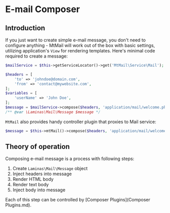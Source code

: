 E-mail Composer
===============

Introduction
------------

If you just want to create simple e-mail message, you don't need to configure anything - MtMail will work out of
the box with basic settings, utilizing application's `View` for rendering templates. Here's minimal code required
to create a message:

```php
$mailService = $this->getServiceLocator()->get('MtMail\Service\Mail');

$headers = [
    'to' => 'johndoe@domain.com',
    'from' => 'contact@mywebsite.com',
];
$variables = [
    'userName' => 'John Doe',
];
$message = $mailService->compose($headers, 'application/mail/welcome.phtml', $variables);
/** @var \Laminas\Mail\Message $message */
```

`MtMail` also provides handy controller plugin that proxies to Mail service:

```php
$message = $this->mtMail()->compose($headers, 'application/mail/welcome.phtml', $variables);
```

Theory of operation
-------------------

Composing e-mail message is a process with following steps:

1. Create `Laminas\Mail\Message` object
2. Inject headers into message
3. Render HTML body
4. Render text body
5. Inject body into message

Each of this step can be controlled by [Composer Plugins](Composer Plugins.md).
